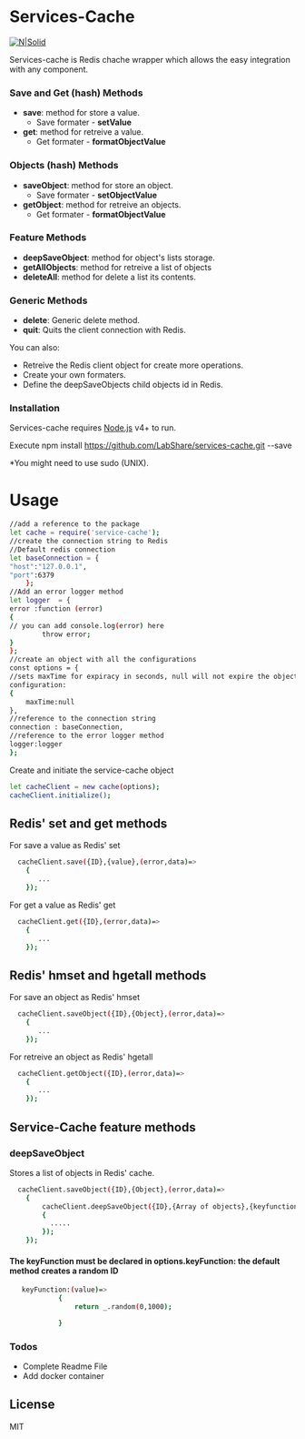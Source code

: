 # Services-Cache

[![N|Solid](https://avatars2.githubusercontent.com/u/2578064?v=3&s=200)](https://github.com/LabShare)

Services-cache is Redis chache wrapper which allows the easy integration with any component.

### Save and Get (hash) Methods
- **save**: method for store a value.
  -  Save formater - **setValue**
- **get**: method for retreive a value.
    -  Get formater -  **formatObjectValue**
### Objects (hash) Methods
- **saveObject**: method for store an object.
  -  Save formater - **setObjectValue**
- **getObject**: method for retreive an objects.
    -  Get formater -  **formatObjectValue**
### Feature Methods
- **deepSaveObject**: method for object's lists storage.
- **getAllObjects**: method for retreive a list of objects
- **deleteAll**: method for delete a list its contents.
 ### Generic Methods
- **delete**: Generic delete method.
- **quit**: Quits the client connection with Redis.

You can also:
  - Retreive the Redis client object for create more operations.
  - Create your own formaters.
  - Define the deepSaveObjects child objects id in Redis.

### Installation

Services-cache requires [Node.js](https://nodejs.org/) v4+ to run.

Execute npm install https://github.com/LabShare/services-cache.git --save

*You might need to use sudo (UNIX).

# Usage
```sh
//add a reference to the package
let cache = require('service-cache');
//create the connection string to Redis
//Default redis connection
let baseConnection = { 
"host":"127.0.0.1",
"port":6379 
    };
//Add an error logger method
let logger  = {
error :function (error)
{
// you can add console.log(error) here
        throw error;
}
};
//create an object with all the configurations
const options = {
//sets maxTime for expiracy in seconds, null will not expire the object
configuration: 
{
    maxTime:null    
},
//reference to the connection string
connection : baseConnection,
//reference to the error logger method
logger:logger
};
```

Create and initiate the service-cache object 
```sh
let cacheClient = new cache(options);
cacheClient.initialize(); 
```
## Redis' set and get methods
For save a value as Redis' set 
```sh
  cacheClient.save({ID},{value},(error,data)=>
    {
       ...
    });

```
For get a value as Redis' get 
```sh
  cacheClient.get({ID},(error,data)=>
    {
       ...
    });

```
## Redis' hmset and hgetall methods
For save an object as Redis' hmset 
```sh
  cacheClient.saveObject({ID},{Object},(error,data)=>
    {
       ...
    });
```
For retreive an object as Redis' hgetall 
```sh
  cacheClient.getObject({ID},(error,data)=>
    {
       ...
    });
```
## Service-Cache feature methods
### deepSaveObject
Stores a list of objects in Redis' cache.
```sh
  cacheClient.saveObject({ID},{Object},(error,data)=>
    {
        cacheClient.deepSaveObject({ID},{Array of objects},{keyfunction, if not function is declared set undefined},(error,data)=>
        {
          .....
        });
    });
```
#### The keyFunction must be declared in options.keyFunction: the default method creates a random ID
```sh
   keyFunction:(value)=>
            {
                return _.random(0,1000);

            }
```
### Todos

 - Complete Readme File
 - Add docker container

License
----

MIT
